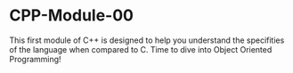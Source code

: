 # CPP-Module-00
This first module of C++ is designed to help you understand the specifities of the language when compared to C. Time to dive into Object Oriented Programming!
